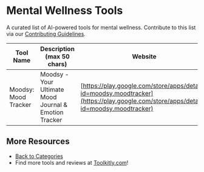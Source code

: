 # Mental Wellness Tools

A curated list of AI-powered tools for mental wellness. Contribute to this list via our [Contributing Guidelines](../CONTRIBUTING.md).

| Tool Name | Description (max 50 chars) | Website |
|-----------|----------------------------|---------|
| Moodsy: Mood Tracker | Moodsy - Your Ultimate Mood Journal & Emotion Tracker | [https://play.google.com/store/apps/details?id=moodsy.moodtracker](https://play.google.com/store/apps/details?id=moodsy.moodtracker) |

## More Resources
- [Back to Categories](../README.md)
- Find more tools and reviews at [Toolkitly.com](https://toolkitly.com)!
